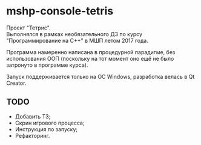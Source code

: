 # mshp-console-tetris

Проект "Тетрис".  
Выполнялся в рамках необязательного ДЗ по курсу "Программирование на C++" в МШП летом 2017 года.

Программа намеренно написана в процедурной парадигме, без использования ООП (поскольку на тот момент оно ещё не было затронуто в программе курса).

Запуск поддерживается только на ОС Windows, разработка велась в Qt Creator.

## TODO
* Добавить ТЗ;
* Скрин игрового процесса;
* Инструкция по запуску;
* Рефакторинг.
